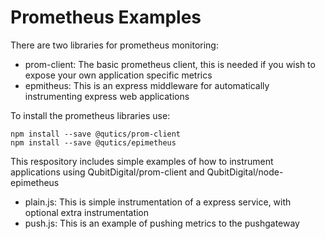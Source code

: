 # Prometheus Examples

There are two libraries for prometheus monitoring:

- prom-client: The basic prometheus client, this is needed if you wish to expose your own
  application specific metrics
- epmitheus: This is an express middleware for automatically instrumenting express web applications

To install the prometheus libraries use:

```
npm install --save @qutics/prom-client
npm install --save @qutics/epimetheus
```

This respository includes simple examples of how to instrument applications
using QubitDigital/prom-client and QubitDigital/node-epimetheus

- plain.js: This is simple instrumentation of a express service, with optional
  extra instrumentation
- push.js: This is an example of pushing metrics to the pushgateway

